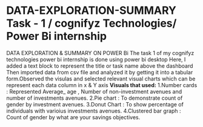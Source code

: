 # DATA-EXPLORATION-SUMMARY Task - 1 / cognifyz Technologies/ Power Bi internship
DATA EXPLORATION & SUMMARY ON POWER Bi
The task 1 of my cognifyz technologies power bi internship is done using power bi desktop 
Here, I added a text block to represent the title or task name above the dashboard
Then imported data from csv file and analyzed it by getting it into a tabular form.Observed the visulas and selected relevant visual charts which can be represent each data column
in x & Y axis
**Visuals that used:**
1.Number cards : Represented Average_ age , Number of non-investment avenues and number of investments avenues.
2.Pie chart : To demonstrate count of gender by investment avenues.
3.Donut Chart : To show percentage of individuals with varioius investments avenues.
4.Clustered bar graph : Count of gender by what are your savings objectives.
